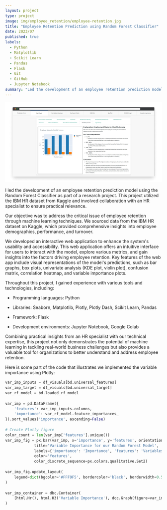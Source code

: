 ```yaml
---
layout: project
type: project
image: img/employee_retention/employee-retention.jpg
title: "Employee Retention Prediction using Random Forest Classifier"
date: 2023/07
published: true
labels:
  - Python
  - Matplotlib
  - Scikit Learn
  - Pandas
  - Flask
  - Git
  - GitHub
  - Jupyter Notebook
summary: "Led the development of an employee retention prediction model using the Random Forest Classifier, based on the IBM HR dataset from Kaggle, in collaboration with an HR specialist for practical relevance."
---
```


<img class="img-fluid" src="../img/employee_retention/transparent.png">

I led the development of an employee retention prediction model using the Random Forest Classifier as part of a research project. This project utilized the IBM HR dataset from Kaggle and involved collaboration with an HR specialist to ensure practical relevance.

Our objective was to address the critical issue of employee retention through machine learning techniques. We sourced data from the IBM HR dataset on Kaggle, which provided comprehensive insights into employee demographics, performance, and turnover.

We developed an interactive web application to enhance the system's usability and accessibility. This web application offers an intuitive interface for users to interact with the model, explore various metrics, and gain insights into the factors driving employee retention. Key features of the web app include visual representations of the model's predictions, such as bar graphs, box plots, univariate analysis (KDE plot, violin plot), confusion matrix, correlation heatmap, and variable importance plots.

Throughout this project, I gained experience with various tools and technologies, including:

- Programming languages: Python

- Libraries: Seaborn, Matplotlib, Plotly, Plotly Dash, Scikit Learn, Pandas

- Framework: Flask

- Development environments: Jupyter Notebook, Google Colab

Combining practical insights from an HR specialist with our technical expertise, this project not only demonstrates the potential of machine learning in tackling real-world business challenges but also provides a valuable tool for organizations to better understand and address employee retention.

Here is some part of the code that illustrates we implemented the variable importance using Plotly:

```python
var_imp_inputs = df_visuals[bd.universal_features]
var_imp_target = df_visuals[bd.universal_target]
var_rf_model = bd.loaded_rf_model

var_imp = pd.DataFrame({
    'features': var_imp_inputs.columns,
    'importance': var_rf_model.feature_importances_
}).sort_values('importance', ascending=False)

# Create Plotly figure
color_count = len(var_imp['features'].unique())
var_imp_fig = px.bar(var_imp, x='importance', y='features', orientation='h',
             title='Variable Importance for our Random Forest Model',
             labels={'importance': 'Importance', 'features': 'Variables'},
             color='features',
             color_discrete_sequence=px.colors.qualitative.Set2)

var_imp_fig.update_layout(
    legend=dict(bgcolor='#FFF9F5', bordercolor='black', borderwidth=0.5)
)

var_imp_container = dbc.Container(
    [html.Hr(), html.H3('Variable Importance'), dcc.Graph(figure=var_imp_fig, style={'border': '1px solid black', 'margin': '10px'})]
)
```
 
